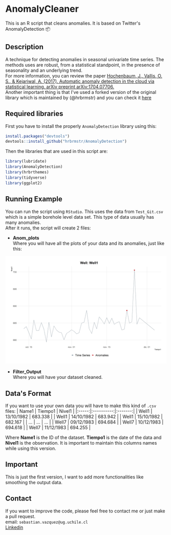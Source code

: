 # AnomalyCleaner
This is an R script that cleans anomalies. It is based on Twitter's AnomalyDetection 📦
## Description

A technique for detecting anomalies in seasonal univariate time series.
The methods uses are robust, from a statistical standpoint, in the
presence of seasonality and an underlying trend.\
For more information, you can review the paper [Hochenbaum, J., Vallis, O. S., & Kejariwal, A. (2017). Automatic anomaly detection in the cloud via statistical learning. arXiv preprint arXiv:1704.07706.](https://arxiv.org/abs/1704.07706)\
Another important thing is that I've used a forked version of the original library which is maintained by (@hrbrmstr)
and you can check it [here](https://github.com/hrbrmstr/AnomalyDetection)

## Required libraries
First you have to install the properly `AnomalyDetection` library using this:
```r
install.packages("devtools")
devtools::install_github("hrbrmstr/AnomalyDetection")
```
Then the libraries that are used in this script are:
```r
library(lubridate)
library(AnomalyDetection)
library(hrbrthemes)
library(tidyverse)
library(ggplot2)
```
## Running Example
You can run the script using `RStudio`. This uses the data from `Test_Git.csv` which is
a simple borehole level data set. This type of data usually has many anomalies.\
After it runs, the script will create 2 files:
* **Anom_plots**\
Where you will have all the plots of your data and its anomalies, just like this:

<img src="Anom_Plots/Well1_Anoms.jpg" width="768" />

* **Filter_Output**\
Where you will have your dataset cleaned.

## Data's Format
If you want to use your own data you will have to make this kind of `.csv` files:
| Name1 |   Tiempo1  |  Nivel1 |
|:-----:|:----------:|:-------:|
| Well1 | 13/10/1982 | 683.338 |
| Well1 | 14/10/1982 | 683.942 |
| Well1 | 15/10/1982 | 682.167 |
|  ...  |     ...    |   ...   |
| Well7 | 09/12/1983 | 694.684 |
| Well7 | 10/12/1983 | 694.618 |
| Well7 | 11/12/1983 | 694.255 |

Where **Name1** is the ID of the dataset. **Tiempo1** is the date of the data and **Nivel1** 
is the observation. It is important to maintain this columns names while using this version.
## Important
This is just the first version, I want to add more functionalities like smoothing the output data.
## Contact
If you want to improve the code, please feel free to contact me or just make a pull request.\
email: `sebastian.vazquez@ug.uchile.cl`\
[Linkedin](https://www.linkedin.com/in/sebasti%C3%A1n-v%C3%A1zquez-gasty-952121181/)

